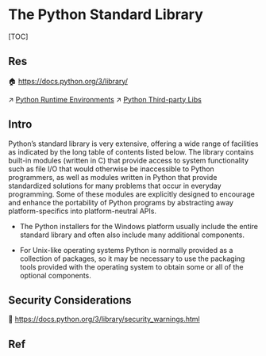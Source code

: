 # The Python Standard Library

[TOC]



## Res
🏠 https://docs.python.org/3/library/

↗ [Python Runtime Environments](../../../🛠️%20Programming%20Tools%20Chain/🚠%20Application%20Runtimes%20&%20SDKs/Python%20Runtime%20Environments/Python%20Runtime%20Environments.md)
↗ [Python Third-party Libs](../../../🛠️%20Programming%20Tools%20Chain/🚠%20Application%20Runtimes%20&%20SDKs/Python%20Runtime%20Environments/Python%20Third-party%20Libs/Python%20Third-party%20Libs.md)



## Intro
Python’s standard library is very extensive, offering a wide range of facilities as indicated by the long table of contents listed below. The library contains built-in modules (written in C) that provide access to system functionality such as file I/O that would otherwise be inaccessible to Python programmers, as well as modules written in Python that provide standardized solutions for many problems that occur in everyday programming. Some of these modules are explicitly designed to encourage and enhance the portability of Python programs by abstracting away platform-specifics into platform-neutral APIs.

- The Python installers for the Windows platform usually include the entire standard library and often also include many additional components. 

- For Unix-like operating systems Python is normally provided as a collection of packages, so it may be necessary to use the packaging tools provided with the operating system to obtain some or all of the optional components.



## Security Considerations
📄 https://docs.python.org/3/library/security_warnings.html



## Ref

